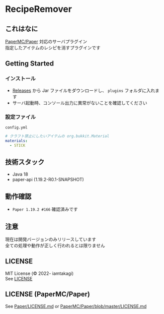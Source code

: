 # RecipeRemover

## これはなに
[PaperMC/Paper](https://github.com/PaperMC/Paper) 対応のサーバプラグイン\
指定したアイテムのレシピを消すプラグインです

## Getting Started

### インストール
- [Releases](https://github.com/2mug1/RecipeRemover/releases) から Jar ファイルをダウンロードし、 `plugins` フォルダに入れます
- サーバ起動時、コンソール出力に異常がないことを確認してください

### 設定ファイル
`config.yml`
```yml
# クラフト禁止にしたいアイテムの org.bukkit.Material
materials:
  - STICK
```

## 技術スタック
- Java 18
- paper-api (1.19.2-R0.1-SNAPSHOT)

## 動作確認
- `Paper 1.19.2 #166` 確認済みです

## 注意
現在は開発バージョンのみリリースしています\
全ての処理や動作が正しく行われるとは限りません

## LICENSE
MIT License (© 2022- iamtakagi)\
See [LICENSE](./LICENSE)

## LICENSE (PaperMC/Paper)
See [Paper/LICENSE.md](https://github.com/PaperMC/Paper/blob/master/LICENSE.md) or [PaperMC/Paper/blob/master/LICENSE.md](https://github.com/PaperMC/Paper/blob/master/LICENSE.md)